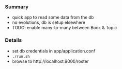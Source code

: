 
### Summary

* quick app to read some data from the db
* no evolutions, db is setup elsewhere
* TODO: enable many-to-many between Book & Topic

### Details

* set db credentials in app/application.conf 
* `./run.sh`
* browse to http://localhost:9000/roster

